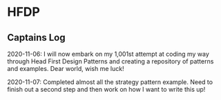 # HFDP

## Captains Log
2020-11-06: I will now embark on my 1,001st attempt at coding my way through Head First Design Patterns and 
creating a repository of patterns and examples. Dear world, wish me luck! 

2020-11-07: Completed almost all the strategy pattern example. Need to finish out a second step and then work on how 
I want to write this up! 
